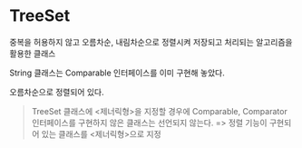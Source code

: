 # TreeSet
중복을 허용하지 않고 오름차순, 내림차순으로 정렬시켜 저장되고 처리되는 알고리즘을 활용한 클래스

String 클래스는 Comparable 인터페이스를 이미 구현해 놓았다.

오름차순으로 정렬되어 있다.

>TreeSet 클래스에 <제너릭형>을 지정할 경우에 Comparable, Comparator 인터페이스를 구현하지 않은 클래스는 선언되지 않는다. 
=> 정렬 기능이 구현되어 있는 클래스를 <제너릭형>으로 지정